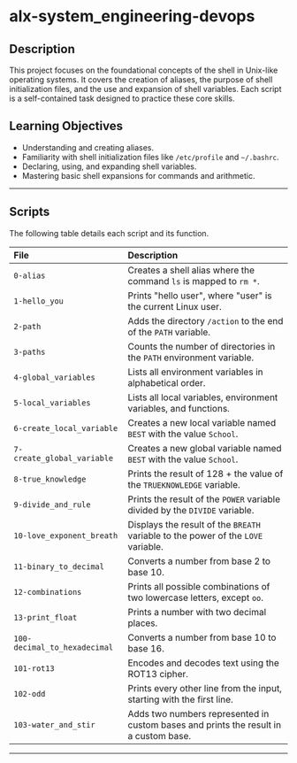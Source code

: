 # alx-system_engineering-devops


## Description

This project focuses on the foundational concepts of the shell in Unix-like operating systems. It covers the creation of aliases, the purpose of shell initialization files, and the use and expansion of shell variables. Each script is a self-contained task designed to practice these core skills.

## Learning Objectives

* Understanding and creating aliases.
* Familiarity with shell initialization files like `/etc/profile` and `~/.bashrc`.
* Declaring, using, and expanding shell variables.
* Mastering basic shell expansions for commands and arithmetic.

---

## Scripts

The following table details each script and its function.

| File                       | Description                                                                    |
| :------------------------- | :----------------------------------------------------------------------------- |
| `0-alias`                  | Creates a shell alias where the command `ls` is mapped to `rm *`.              |
| `1-hello_you`              | Prints "hello user", where "user" is the current Linux user.                   |
| `2-path`                   | Adds the directory `/action` to the end of the `PATH` variable.                |
| `3-paths`                  | Counts the number of directories in the `PATH` environment variable.           |
| `4-global_variables`       | Lists all environment variables in alphabetical order.                         |
| `5-local_variables`        | Lists all local variables, environment variables, and functions.               |
| `6-create_local_variable`  | Creates a new local variable named `BEST` with the value `School`.             |
| `7-create_global_variable` | Creates a new global variable named `BEST` with the value `School`.            |
| `8-true_knowledge`         | Prints the result of 128 + the value of the `TRUEKNOWLEDGE` variable.          |
| `9-divide_and_rule`        | Prints the result of the `POWER` variable divided by the `DIVIDE` variable.    |
| `10-love_exponent_breath`  | Displays the result of the `BREATH` variable to the power of the `LOVE` variable. |
| `11-binary_to_decimal`     | Converts a number from base 2 to base 10.                                      |
| `12-combinations`          | Prints all possible combinations of two lowercase letters, except `oo`.        |
| `13-print_float`           | Prints a number with two decimal places.                                       |
| `100-decimal_to_hexadecimal`| Converts a number from base 10 to base 16.                                    |
| `101-rot13`                | Encodes and decodes text using the ROT13 cipher.                               |
| `102-odd`                  | Prints every other line from the input, starting with the first line.          |
| `103-water_and_stir`       | Adds two numbers represented in custom bases and prints the result in a custom base. |

---